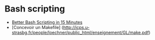 # Bash scripting

- [Better Bash Scripting in 15 Minutes](http://robertmuth.blogspot.fr/2012/08/better-bash-scripting-in-15-minutes.html)
- [Concevoir un Makefile] (http://icps.u-strasbg.fr/people/loechner/public_html/enseignement/GL/make.pdf)
